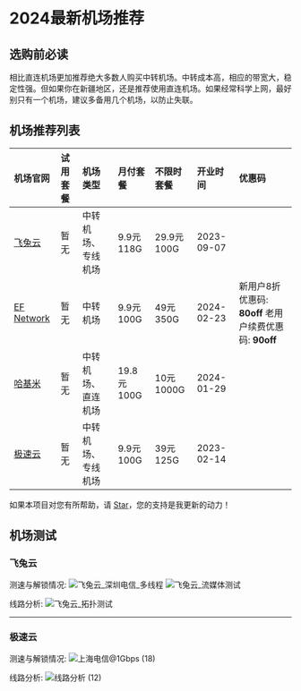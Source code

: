 # 2024最新机场推荐

## 选购前必读

相比直连机场更加推荐绝大多数人购买中转机场。中转成本高，相应的带宽大，稳定性强。但如果你在新疆地区，还是推荐使用直连机场。如果经常科学上网，最好别只有一个机场，建议多备用几个机场，以防止失联。

## 机场推荐列表

| 机场官网 | 试用套餐 | 机场类型| 月付套餐 | 不限时套餐 | 开业时间 | 优惠码 |
| :----- | :----- | :----- | :----- | :----- | :----- | :----- | 
|  [飞兔云](https://飞兔云.site/index.html?register=C0ZvbxgX) | 暂无 |中转机场、专线机场| 9.9元118G | 29.9元100G | 2023-09-07 |  |
|  [EF Network](https://666.subef.top/#/login?code=ArQFWeH9) | 暂无 |中转机场| 9.9元100G | 49元350G | 2024-02-23 | 新用户8折优惠码: **80off** 老用户续费优惠码: **90off** |
| [哈基米](https://a.hajimi.icu/c3ca2751f44d40bf9df918b4eaea7839/MjMxYmQ2) | 暂无 |中转机场、直连机场| 19.8元100G | 10元1000G | 2024-01-29 |  |
|  [极速云](https://w2.rouhe88.com/#/register?code=aSnr6JSe) | 暂无 |中转机场、专线机场| 9.9元100G | 39元125G | 2023-02-14 |  |

如果本项目对您有所帮助，请 [Star](https://github.com/BigData3733/jichang)，您的支持是我更新的动力！


## 机场测试



### 飞兔云

测速与解锁情况:
![飞兔云_深圳电信_多线程](https://github.com/user-attachments/assets/081203b5-6abe-463e-b3f3-c16980e84eba)
![飞兔云_流媒体测试](https://github.com/user-attachments/assets/0b04086a-e9e1-4de7-a48d-f24a2d9d7727)

线路分析:
![飞兔云_拓扑测试](https://github.com/user-attachments/assets/3602fbe4-8432-44a8-a7d3-ca4cb6146ed5)

---
### 极速云

测速与解锁情况:
![上海电信@1Gbps (18)](https://github.com/user-attachments/assets/3165d6bb-6eb4-4cd9-8389-e3e9c500bcee)



线路分析:
![线路分析 (12)](https://github.com/user-attachments/assets/508ef00d-dd9b-408f-9b92-aa4133b70e6f)
